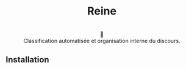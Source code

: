 <div align="center"><h1>Reine</h1><br>👸<br>Classification automatisée et organisation interne du discours.</div>

## Installation
